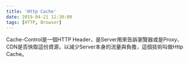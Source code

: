```yaml
---
title: 'Http Cache'
date: 2019-04-21 12:30:00
tags: [HTTP, Browser]
---
```


Cache-Control是一個HTTP Header，是Server用來告訴瀏覽器或是Proxy、CDN是否快取這份資源，以減少Server本身的流量與負擔，這個技術叫做Http Cache。

<!-- more --> 